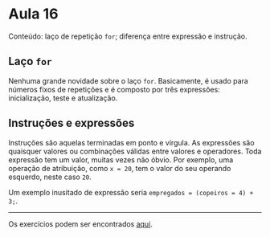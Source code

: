 # Aula 16

Conteúdo: laço de repetição `for`; diferença entre expressão e instrução.

## Laço `for`

Nenhuma grande novidade sobre o laço `for`. Basicamente, é usado para números fixos de repetições e é composto por três expressões: inicialização, teste e atualização.

## Instruções e expressões

Instruções são aquelas terminadas em ponto e vírgula. As expressões são quaisquer valores ou combinações válidas entre valores e operadores. Toda expressão tem um valor, muitas vezes não óbvio. Por exemplo, uma operação de atribuição, como `x = 20`, tem o valor do seu operando esquerdo, neste caso `20`.

Um exemplo inusitado de expressão seria `empregados = (copeiros = 4) + 3;`.

---

Os exercícios podem ser encontrados [aqui](https://github.com/JudsonSS/ProgComp/blob/master/Labs/Lab16/Lab16.pdf).
